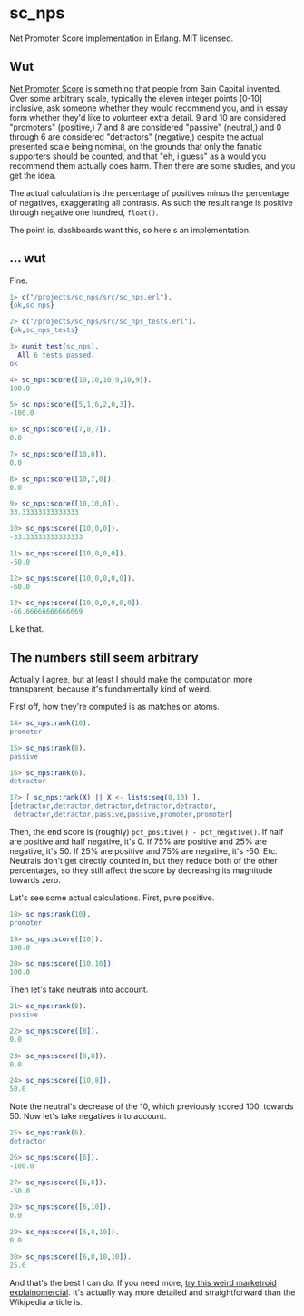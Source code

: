 sc_nps
======

Net Promoter Score implementation in Erlang.  MIT licensed.

Wut
---

[Net Promoter Score](http://en.wikipedia.org/wiki/Net_Promoter) is something that people from Bain Capital invented.  Over some arbitrary scale, typically the eleven integer points [0-10] inclusive, ask someone whether they would recommend you, and in essay form whether they'd like to volunteer extra detail.  9 and 10 are considered "promoters" (positive,) 7 and 8 are considered "passive" (neutral,) and 0 through 6 are considered "detractors" (negative,) despite the actual presented scale being nominal, on the grounds that only the fanatic supporters should be counted, and that "eh, i guess" as a would you recommend them actually does harm.  Then there are some studies, and you get the idea.

The actual calculation is the percentage of positives minus the percentage of negatives, exaggerating all contrasts.  As such the result range is positive through negative one hundred, `float()`.

The point is, dashboards want this, so here's an implementation.

... wut
-------

Fine.

```erlang
1> c("/projects/sc_nps/src/sc_nps.erl").      
{ok,sc_nps}

2> c("/projects/sc_nps/src/sc_nps_tests.erl").
{ok,sc_nps_tests}

3> eunit:test(sc_nps).
  All 6 tests passed.
ok

4> sc_nps:score([10,10,10,9,10,9]).
100.0

5> sc_nps:score([5,1,6,2,0,3]).    
-100.0

6> sc_nps:score([7,8,7]).      
0.0

7> sc_nps:score([10,0]). 
0.0

8> sc_nps:score([10,7,0]).
0.0

9> sc_nps:score([10,10,0]).
33.33333333333333

10> sc_nps:score([10,0,0]). 
-33.33333333333333

11> sc_nps:score([10,0,0,0]).
-50.0

12> sc_nps:score([10,0,0,0,0]).
-60.0

13> sc_nps:score([10,0,0,0,0,0]).
-66.66666666666669
```

Like that.

The numbers still seem arbitrary
--------------------------------

Actually I agree, but at least I should make the computation more transparent, because it's fundamentally kind of weird.

First off, how they're computed is as matches on atoms.

```erlang
14> sc_nps:rank(10).
promoter

15> sc_nps:rank(8). 
passive

16> sc_nps:rank(6).
detractor

17> [ sc_nps:rank(X) || X <- lists:seq(0,10) ].
[detractor,detractor,detractor,detractor,detractor,
 detractor,detractor,passive,passive,promoter,promoter]
```

Then, the end score is (roughly) `pct_positive() - pct_negative()`.  If half are positive and half negative, it's 0.  If 75% are positive and 25% are negative, it's 50.  If 25% are positive and 75% are negative, it's -50.  Etc.  Neutrals don't get directly counted in, but they reduce both of the other percentages, so they still affect the score by decreasing its magnitude towards zero.

Let's see some actual calculations.  First, pure positive.

```erlang
18> sc_nps:rank(10).                           
promoter

19> sc_nps:score([10]).
100.0

20> sc_nps:score([10,10]).
100.0
```

Then let's take neutrals into account.

```erlang
21> sc_nps:rank(8).                            
passive

22> sc_nps:score([8]).    
0.0

23> sc_nps:score([8,8]).
0.0

24> sc_nps:score([10,8]).
50.0
```

Note the neutral's decrease of the 10, which previously scored 100, towards 50.  Now let's take negatives into account.

```erlang
25> sc_nps:rank(6).      
detractor

26> sc_nps:score([6]).   
-100.0

27> sc_nps:score([6,8]).
-50.0

28> sc_nps:score([6,10]).
0.0

29> sc_nps:score([6,8,10]).
0.0

30> sc_nps:score([6,8,10,10]).
25.0
```

And that's the best I can do.  If you need more, [try this weird marketroid explainomercial](http://www.netpromotersystem.com/about/measuring-your-net-promoter-score.aspx).  It's actually way more detailed and straightforward than the Wikipedia article is.
